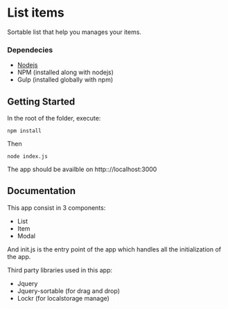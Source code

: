 # List items

Sortable list that help you manages your items.

### Dependecies

* [Nodejs](https://nodejs.org/es/)
* NPM (installed along with nodejs)
* Gulp (installed globally with npm)

## Getting Started

In the root of the folder, execute:

```
npm install
```

Then 

```
node index.js
```

The app should be availble on http:://localhost:3000

## Documentation

This app consist in 3 components:

* List 
* Item
* Modal

And init.js is the entry point of the app which handles all the initialization of the app.

Third party libraries used in this app:

* Jquery
* Jquery-sortable (for drag and drop)
* Lockr (for localstorage manage)
